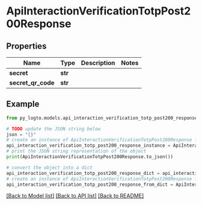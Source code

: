 # ApiInteractionVerificationTotpPost200Response


## Properties

Name | Type | Description | Notes
------------ | ------------- | ------------- | -------------
**secret** | **str** |  | 
**secret_qr_code** | **str** |  | 

## Example

```python
from py_logto.models.api_interaction_verification_totp_post200_response import ApiInteractionVerificationTotpPost200Response

# TODO update the JSON string below
json = "{}"
# create an instance of ApiInteractionVerificationTotpPost200Response from a JSON string
api_interaction_verification_totp_post200_response_instance = ApiInteractionVerificationTotpPost200Response.from_json(json)
# print the JSON string representation of the object
print(ApiInteractionVerificationTotpPost200Response.to_json())

# convert the object into a dict
api_interaction_verification_totp_post200_response_dict = api_interaction_verification_totp_post200_response_instance.to_dict()
# create an instance of ApiInteractionVerificationTotpPost200Response from a dict
api_interaction_verification_totp_post200_response_from_dict = ApiInteractionVerificationTotpPost200Response.from_dict(api_interaction_verification_totp_post200_response_dict)
```
[[Back to Model list]](../README.md#documentation-for-models) [[Back to API list]](../README.md#documentation-for-api-endpoints) [[Back to README]](../README.md)


